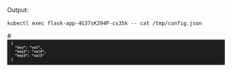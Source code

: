 Output:

```
kubectl exec flask-app-4G37sK394P-cs35k -- cat /tmp/config.json
```

#![](screens/10.png)